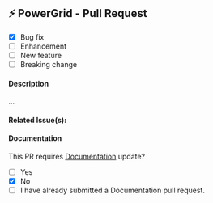 ## ⚡ PowerGrid - Pull Request

- [x] Bug fix
- [ ] Enhancement
- [ ] New feature
- [ ] Breaking change

#### Description

...

#### Related Issue(s): 

#### Documentation

 This PR requires [Documentation](https://github.com/Power-Components/powergrid-doc) update?

- [ ] Yes
- [x] No
- [ ] I have already submitted a Documentation pull request.
